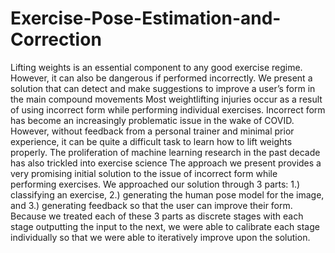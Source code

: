 # Exercise-Pose-Estimation-and-Correction
Lifting weights is an essential component to any good exercise regime. However, it can also be dangerous if performed incorrectly. We present a solution that can detect and make suggestions to improve a user’s form in the main compound movements
Most weightlifting injuries occur as a result of using incorrect form while performing individual exercises. Incorrect form has become an increasingly problematic issue in the wake of COVID. However, without feedback from a personal trainer and minimal prior experience, it can be quite a difficult task to learn how to lift weights properly. The proliferation of machine learning research in the past decade has also trickled into exercise science
The approach we present provides a very promising initial solution to the issue of incorrect form while performing exercises. We approached our solution through 3 parts:
1.) classifying an exercise,
2.) generating the human pose model for the image, and
3.) generating feedback so that the user can improve their form.
Because we treated each of these 3 parts as discrete stages with each stage outputting the input to the next, we were able to calibrate each stage individually so that we were able to iteratively improve upon the solution.
